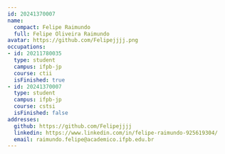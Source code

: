 ```yaml
---
id: 20241370007
name:
  compact: Felipe Raimundo
  full: Felipe Oliveira Raimundo
avatar: https://github.com/Felipejjjj.png
occupations:
- id: 20211780035
  type: student
  campus: ifpb-jp
  course: ctii
  isFinished: true
- id: 20241370007
  type: student
  campus: ifpb-jp
  course: cstsi
  isFinished: false
addresses:
  github: https://github.com/Felipejjjj
  linkedin: https://www.linkedin.com/in/felipe-raimundo-925619304/
  email: raimundo.felipe@academico.ifpb.edu.br
---
```

